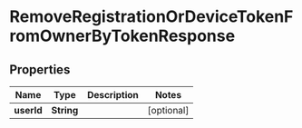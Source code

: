

# RemoveRegistrationOrDeviceTokenFromOwnerByTokenResponse


## Properties

| Name | Type | Description | Notes |
|------------ | ------------- | ------------- | -------------|
|**userId** | **String** |  |  [optional] |



